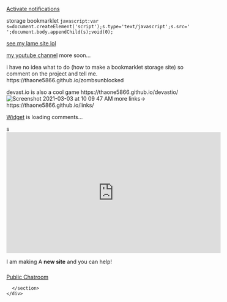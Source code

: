<html lang="en-US">
  <head>
    
<!-- End Jekyll SEO tag -->
<a href="#" class="sp_notify_prompt">Activate notifications</a>
<script charset="UTF-8" src="//web.webpushs.com/js/push/22c65a4b8f4139f04163dcf4c1612540_1.js" async></script>

  </head>

  <body>

  
        
<script>javascript:(function(){window.onbeforeunload=function(){return '';}})();</script>

<p>storage bookmarklet <code>javascript:var s=document.createElement('script');s.type='text/javascript';s.src=' ';document.body.appendChild(s);void(0);</code></p>
<p><a href="https://github.com/thaone5866/codestorage.github.io">see my lame site lol</a></p>
<p><a href="https://www.youtube.com/channel/UCl6Xu7SiGfDcI-KBP54eYtA">my youtube channel</a> more soon...</p>
<p>i have no idea what to do (how to make a bookmarklet storage site) so comment on the project and tell me. https://thaone5866.github.io/zombsunblocked</p>
<div class="figure">

</div>
<p>devast.io is also a cool game https://thaone5866.github.io/devastio/ <img src="https://user-images.githubusercontent.com/77510164/109983975-59b56000-7cd1-11eb-91da-5e650fc48b92.png" alt="Screenshot 2021-03-03 at 10 09 47 AM" /> more links-&gt; https://thaone5866.github.io/links/</p>
<!-- begin wwww.htmlcommentbox.com -->
<div id="HCB_comment_box">
<a href="http://www.htmlcommentbox.com">Widget</a> is loading comments...
</div>

<link rel="stylesheet" type="text/css" href="https://www.htmlcommentbox.com/static/skins/bootstrap/twitter-bootstrap.css?v=0" />

<script type="text/javascript" id="hcb"> /*<!--*/ if(!window.hcb_user){hcb_user={};} (function(){var s=document.createElement("script"), l=hcb_user.PAGE || (""+window.location).replace(/'/g,"%27"), h="https://www.htmlcommentbox.com";s.setAttribute("type","text/javascript");s.setAttribute("src", h+"/jread?page="+encodeURIComponent(l).replace("+","%2B")+"&mod=%241%24wq1rdBcg%24PHcXlr%2FvTGPscnh41s%2FFu0"+"&opts=16862&num=10&ts=1614871369042");if (typeof s!="undefined") document.getElementsByTagName("head")[0].appendChild(s);})(); /*-->*/ </script>

<!-- end www.htmlcommentbox.com -->

<p>s<br /><iframe width="560" height="315" src="https://www.youtube.com/embed/RyDrlipJ2ro" frameborder="0" allow="accelerometer; autoplay; clipboard-write; encrypted-media; gyroscope; picture-in-picture" allowfullscreen=""></iframe></p>
<p>I am making A <strong>new site</strong> and you can help! </p>

<h3></h3>
<!-- Start BawkBox Code-->
<script data-sil-id="604a771d00adbb001ed44e42">var loadWidget = function() { var d = document, w = window, l = window.location,p = l.protocol == "file:" ? "http://" : "//"; if (!w.WS) w.WS = {}; c = w.WS; var m=function(t, o){ var e = d.getElementsByTagName("script"); e=e[e.length-1]; var n = d.createElement(t); if (t=="script") {n.async=true;} for (k in o) n[k] = o[k]; e.parentNode.insertBefore(n, e)}; m("script", { src: p + "bawkbox.com/widget/chatroom/604a771d00adbb001ed44e42?page=" +encodeURIComponent(l+''), type: 'text/javascript' }); c.load_net = m; }; if(window.Squarespace){ document.addEventListener('DOMContentLoaded', loadWidget); setTimeOut(function(){ document.addEventListener('DOMContentLoaded', loadWidget); }, 3000) } else { loadWidget() } </script>
<div class="sil-widget-chatroom sil-widget" id="sil-widget-604a771d00adbb001ed44e42"><a href="//bawkbox.com/install/chatroom">Public Chatroom</a></div>
<!-- End BawkBox Code-->

<script src="https://cdn.jsdelivr.net/npm/@widgetbot/crate@3" async="" defer="">
  new Crate({
    server: '755423664094183475', // [Tha one 5866 YT]
    channel: '821146371632922684' // #guests
  })
</script>


      </section>
    </div>

    
  </body>
</html>
